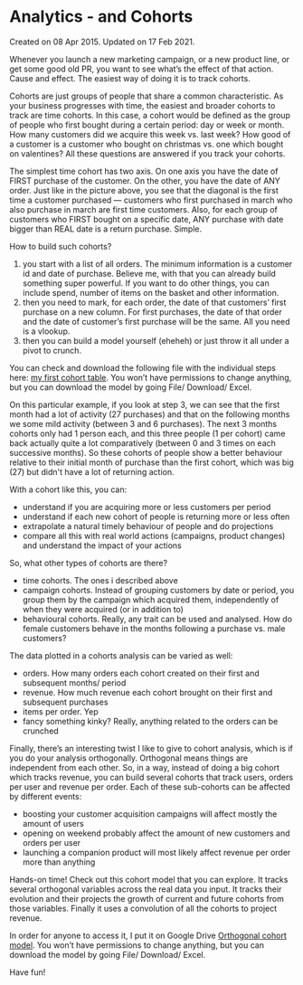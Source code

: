 # Analytics - and Cohorts
Created on 08 Apr 2015. Updated on 17 Feb 2021.

Whenever you launch a new marketing campaign, or a new product line, or get some good old PR, you want to see what’s the effect of that action. Cause and effect. The easiest way of doing it is to track cohorts.

Cohorts are just groups of people that share a common characteristic. As your business progresses with time, the easiest and broader cohorts to track are time cohorts. In this case, a cohort would be defined as the group of people who first bought during a certain period: day or week or month. How many customers did we acquire this week vs. last week? How good of a customer is a customer who bought on christmas vs. one which bought on valentines? All these questions are answered if you track your cohorts.

The simplest time cohort has two axis. On one axis you have the date of FIRST purchase of the customer. On the other, you have the date of ANY order. Just like in the picture above, you see that the diagonal is the first time a customer purchased — customers who first purchased in march who also purchase in march are first time customers. Also, for each group of customers who FIRST bought on a specific date, ANY purchase with date bigger than REAL date is a return purchase. Simple.

How to build such cohorts?

1. you start with a list of all orders. The minimum information is a customer id and date of purchase. Believe me, with that you can already build something super powerful. If you want to do other things, you can include spend, number of items on the basket and other information.
2. then you need to mark, for each order, the date of that customers’ first purchase on a new column. For first purchases, the date of that order and the date of customer’s first purchase will be the same. All you need is a vlookup.
3. then you can build a model yourself (eheheh) or just throw it all under a pivot to crunch.

You can check and download the following file with the individual steps here: [my first cohort table](https://docs.google.com/spreadsheets/d/1hKCg9rCBnUvA5FUjoFXzVpaywCUBNePSF0WutNWAUaY). You won’t have permissions to change anything, but you can download the model by going File/ Download/ Excel.

On this particular example, if you look at step 3, we can see that the first month had a lot of activity (27 purchases) and that on the following months we some mild activity (between 3 and 6 purchases). The next 3 months cohorts only had 1 person each, and this three people (1 per cohort) came back actually quite a lot comparatively (between 0 and 3 times on each successive months). So these cohorts of people show a better behaviour relative to their initial month of purchase than the first cohort, which was big (27) but didn't have a lot of returning action.

With a cohort like this, you can:

* understand if you are acquiring more or less customers per period
* understand if each new cohort of people is returning more or less often
* extrapolate a natural timely behaviour of people and do projections
* compare all this with real world actions (campaigns, product changes) and understand the impact of your actions

So, what other types of cohorts are there?

* time cohorts. The ones i described above
* campaign cohorts. Instead of grouping customers by date or period, you group them by the campaign which acquired them, independently of when they were acquired (or in addition to)
* behavioural cohorts. Really, any trait can be used and analysed. How do female customers behave in the months following a purchase vs. male customers?

The data plotted in a cohorts analysis can be varied as well:

* orders. How many orders each cohort created on their first and subsequent months/ period
* revenue. How much revenue each cohort brought on their first and subsequent purchases
* items per order. Yep
* fancy something kinky? Really, anything related to the orders can be crunched

Finally, there’s an interesting twist I like to give to cohort analysis, which is if you do your analysis orthogonally. Orthogonal means things are independent from each other. So, in a way, instead of doing a big cohort which tracks revenue, you can build several cohorts that track users, orders per user and revenue per order. Each of these sub-cohorts can be affected by different events:

* boosting your customer acquisition campaigns will affect mostly the amount of users
* opening on weekend probably affect the amount of new customers and orders per user
* launching a companion product will most likely affect revenue per order more than anything

Hands-on time! Check out this cohort model that you can explore. It tracks several orthogonal variables across the real data you input. It tracks their evolution and their projects the growth of current and future cohorts from those variables. Finally it uses a convolution of all the cohorts to project revenue.

In order for anyone to access it, I put it on Google Drive [Orthogonal cohort model](https://docs.google.com/spreadsheets/d/1ntcmkOEEVg3lCX1K5078Czu-9fAan9Xu7yJdw8wzv1A/edit?usp=sharing). You won’t have permissions to change anything, but you can download the model by going File/ Download/ Excel.

Have fun!